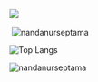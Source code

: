 
![](https://komarev.com/ghpvc/?username=nandanurseptama)

<p>&nbsp;<img align="center" src="https://github-readme-stats.vercel.app/api?username=nandanurseptama&show_icons=true&locale=en&count_private=true" alt="nandanurseptama" /></p>

![Top Langs](https://github-readme-stats.vercel.app/api/top-langs/?username=nandanurseptama&layout=compact)

<p><img align="center" src="https://github-readme-streak-stats.herokuapp.com/?user=nandanurseptama&" alt="nandanurseptama" /></p>